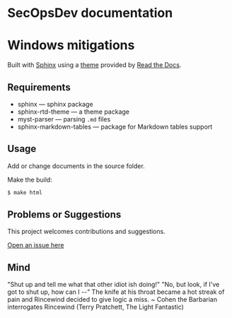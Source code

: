 # SecOpsDev documentation

# Windows mitigations

Built with [Sphinx](https://www.sphinx-doc.org) using a [theme](https://github.com/readthedocs/sphinx_rtd_theme) provided
by [Read the Docs](https://readthedocs.org/).

## Requirements

* sphinx — sphinx package
* sphinx-rtd-theme — a theme package
* myst-parser — parsing `.md` files
* sphinx-markdown-tables — package for Markdown tables support

## Usage

Add or change documents in the source folder.

Make the build:
```bash
$ make html
```

## Problems or Suggestions

This project welcomes contributions and suggestions. 

[Open an issue here](https://github.com/tymyrddin/documentation/issues)

## Mind

"Shut up and tell me what that other idiot ish doing!" "No, but look, if I've got to shut up, how can I --" The knife at his throat became a hot streak of pain and Rincewind decided to give logic a miss. ~ Cohen the Barbarian interrogates Rincewind (Terry Pratchett, The Light Fantastic)
